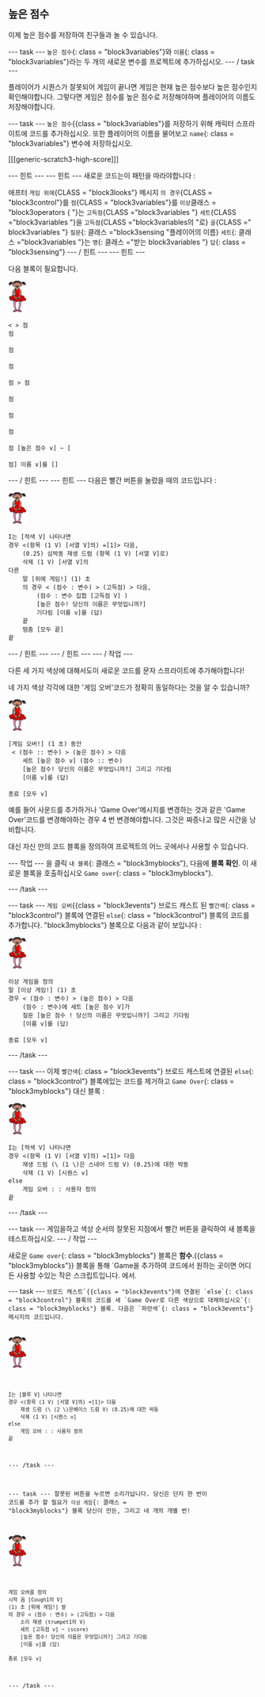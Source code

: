 ## 높은 점수

이제 높은 점수를 저장하여 친구들과 놀 수 있습니다.

\--- task \--- `높은 점수`{: class = "block3variables"}와 `이름`{: class = "block3variables"}라는 두 개의 새로운 변수를 프로젝트에 추가하십시오. \--- / task \---

플레이어가 시퀀스가 잘못되어 게임이 끝나면 게임은 현재 높은 점수보다 높은 점수인지 확인해야합니다. 그렇다면 게임은 점수를 높은 점수로 저장해야하며 플레이어의 이름도 저장해야합니다.

\--- task \--- `높은 점수`{{class = "block3variables"}를 저장하기 위해 캐릭터 스프라이트에 코드를 추가하십시오. 또한 플레이어의 이름을 물어보고 `name`{: class = "block3variables"} 변수에 저장하십시오.

[[[generic-scratch3-high-score]]]

\--- 힌트 \--- \--- 힌트 \--- 새로운 코드는이 패턴을 따라야합니다 :

애프터 `게임 위에`{CLASS = "block3looks"} 메시지 `의 경우`{CLASS = "block3control"}를 `점`{CLASS = "block3variables"}를 `이상`클래스 = "block3operators { "}는 `고득점`{CLASS ="block3variables "} `세트`{CLASS ="block3variables "}을 `고득점`{CLASS ="block3variables의 "로} `골`{CLASS =" block3variables "} `질문`{: 클래스 ="block3sensing "플레이어의 이름} `세트`{: 클래스 ="block3variables "}는 `명`{: 클래스 ="받는 block3variables "} `답`{: class = "block3sensing"} \--- / 힌트 \--- \--- 힌트 \---

다음 블록이 필요합니다.

![발레리나](images/ballerina.png)

```blocks3
< > 점
점

점

점

점 > 점

점

점

점

점 [높은 점수 v] ~ [ 

점] 이름 v]를 [] 
```

\--- / 힌트 \--- \--- 힌트 \--- 다음은 빨간 버튼을 눌렀을 때의 코드입니다 :

![발레리나](images/ballerina.png)

```blocks3
I는 [적색 V] 나타나면
경우 <(항목 (1 V) [서열 V]의) =[1]> 다음,
    (0.25) 심박동 재생 드럼 (항목 (1 V) [서열 V]로)
    삭제 (1 V) [서열 V]의
다른
    말 [위에 게임!] (1) 초
    의 경우 < (점수 : 변수) > (고득점) > 다음,
        (점수 : 변수 집합 [고득점 V] )
        [높은 점수! 당신의 이름은 무엇입니까?]
        기다림 [이름 v]를 (답)
    끝
    멈춤 [모두 끝]
끝
```

\--- / 힌트 \--- \--- / 힌트 \--- \--- / 작업 \---

다른 세 가지 색상에 대해서도이 새로운 코드를 문자 스프라이트에 추가해야합니다!

네 가지 색상 각각에 대한 '게임 오버'코드가 정확히 동일하다는 것을 알 수 있습니까?

![발레리나](images/ballerina.png)

```blocks3
[게임 오버!] (1 초) 동안
 < (점수 :: 변수) > (높은 점수) > 다음
    세트 [높은 점수 v] (점수 :: 변수)
    [높은 점수! 당신의 이름은 무엇입니까?] 그리고 기다림
    [이름 v]를 (답)

종료 [모두 v]
```

예를 들어 사운드를 추가하거나 'Game Over'메시지를 변경하는 것과 같은 'Game Over'코드를 변경해야하는 경우 4 번 변경해야합니다. 그것은 짜증나고 많은 시간을 낭비합니다.

대신 자신 만의 코드 블록을 정의하여 프로젝트의 어느 곳에서나 사용할 수 있습니다.

\--- 작업 \--- 을 클릭 `내 블록`{: 클래스 = "block3myblocks"}, 다음에 **블록 확인**. 이 새로운 블록을 호출하십시오 `Game over`{: class = "block3myblocks"}.

\--- /task \---

\--- task \--- `게임 오버`{{class = "block3events"} 브로드 캐스트 된 `빨간색`{: class = "block3control"} 블록에 연결된 `else`{: class = "block3control"} 블록의 코드를 추가합니다. "block3myblocks"} 블록으로 다음과 같이 보입니다 :

![발레리나](images/ballerina.png)

```blocks3
이상 게임을 정의
말 [이상 게임!] (1) 초
경우 < (점수 : 변수) > (높은 점수) > 다음
    (점수 : 변수)에 세트 [높은 점수 V]가
    질문 [높은 점수 ! 당신의 이름은 무엇입니까?] 그리고 기다림
    [이름 v]를 (답)

종료 [모두 v]
```

\--- /task \---

\--- task \--- 이제 `빨간색`{: class = "block3events"} 브로드 캐스트에 연결된 `else`{: class = "block3control"} 블록에있는 코드를 제거하고 `Game Over`{: class = "block3myblocks"} 대신 블록 :

![발레리나](images/ballerina.png)

```blocks3
I는 [적색 V] 나타나면
경우 <(항목 (1 V) [서열 V]의) =[1]> 다음
    재생 드럼 (\ (1 \)은 스네어 드럼 V) (0.25)에 대한 박동
    삭제 (1 V) [시퀀스 v]
else
    게임 오버 : : 사용자 정의
끝
```

\--- /task \---

\--- task \--- 게임을하고 색상 순서의 잘못된 지점에서 빨간 버튼을 클릭하여 새 블록을 테스트하십시오. \--- / 작업 \---

새로운 `Game over`{: class = "block3myblocks"} 블록은 **함수**.</code>{{class = "block3myblocks"}} 블록을 통해 `Game을 추가하여 코드에서 원하는 곳이면 어디든 사용할 수있는 작은 스크립트입니다. 에서.</p>

<p>--- task ---
 <code>브로드 캐스트`{{class = "block3events"}에 연결된 `else`{: class = "block3control"} 블록의 코드를 새 `Game Over로 다른 색상으로 대체하십시오`{: class = "block3myblocks"} 블록. 다음은 `파란색`{: class = "block3events"} 메시지의 코드입니다.

![발레리나](images/ballerina.png)

```blocks3
I는 [블루 V] 나타나면
경우 <(항목 (1 V) [서열 V]의) =[1]> 다음
    재생 드럼 (\ (2 \)은베이스 드럼 V) (0.25)에 대한 박동
    삭제 (1 V) [시퀀스 v]
else
    게임 오버 : : 사용자 정의
끝
```

\--- /task \---

\--- task \--- 잘못된 버튼을 누르면 소리가납니다. 당신은 단지 한 번이 코드를 추가 할 필요가 `이상 게임`{: 클래스 = "block3myblocks"} 블록 당신이 만든, 그리고 네 개의 개별 번!

![발레리나](images/ballerina.png)

```blocks3
게임 오버를 정의
시작 음 [Cough1의 V]
(1) 초 [위에 게임!] 말
의 경우 < (점수 : 변수) > (고득점) > 다음
    소리 재생 (trumpet1의 V)
    세트 [고득점 v] ~ (score)
    [높은 점수! 당신의 이름은 무엇입니까?] 그리고 기다림
    [이름 v]를 (답)

종료 [모두 v]
```

\--- /task \---